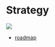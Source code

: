 # Strategy

![](https://images.unsplash.com/photo-1523875194681-bedd468c58bf?ixlib=rb-0.3.5&ixid=eyJhcHBfaWQiOjEyMDd9&s=89f7259907bafccabeab5ed40f4c9e84&auto=format&fit=crop&w=1051&q=80)

- [roadmap](roadmap.md)